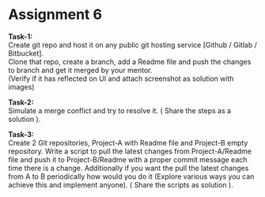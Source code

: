 # Assignment 6
<b>Task-1:</b><br>
Create git repo and host it on any public git hosting service [Github / Gitlab / Bitbucket].<br>
Clone that repo, create a branch, add a Readme file and push the changes to branch and get it merged by your mentor.<br>
(Verify if it has reflected on UI and attach screenshot as solution with images)

<b>Task-2:</b><br>
Simulate a merge conflict and try to resolve it. ( Share the steps as a solution ).

<b>Task-3:</b><br>
Create 2 Git repositories, Project-A with Readme file and Project-B empty repository. Write a script to pull the latest changes from Project-A/Readme file and push it to Project-B/Readme with a proper commit message each time there is a change.
Additionally if you want the pull the latest changes from A to B periodically how would you do it (Explore various ways you can achieve this and implement anyone).
( Share the scripts as solution ).
